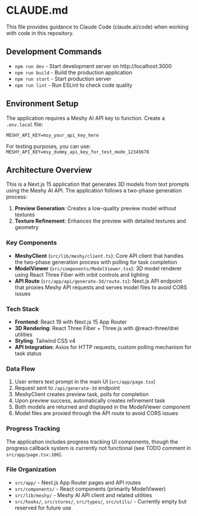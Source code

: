 # CLAUDE.md

This file provides guidance to Claude Code (claude.ai/code) when working with code in this repository.

## Development Commands

- `npm run dev` - Start development server on http://localhost:3000
- `npm run build` - Build the production application
- `npm run start` - Start production server
- `npm run lint` - Run ESLint to check code quality

## Environment Setup

The application requires a Meshy AI API key to function. Create a `.env.local` file:

```env
MESHY_API_KEY=msy_your_api_key_here
```

For testing purposes, you can use: `MESHY_API_KEY=msy_dummy_api_key_for_test_mode_12345678`

## Architecture Overview

This is a Next.js 15 application that generates 3D models from text prompts using the Meshy AI API. The application follows a two-phase generation process:

1. **Preview Generation**: Creates a low-quality preview model without textures
2. **Texture Refinement**: Enhances the preview with detailed textures and geometry

### Key Components

- **MeshyClient** (`src/lib/meshy/client.ts`): Core API client that handles the two-phase generation process with polling for task completion
- **ModelViewer** (`src/components/ModelViewer.tsx`): 3D model renderer using React Three Fiber with orbit controls and lighting
- **API Route** (`src/app/api/generate-3d/route.ts`): Next.js API endpoint that proxies Meshy API requests and serves model files to avoid CORS issues

### Tech Stack

- **Frontend**: React 19 with Next.js 15 App Router
- **3D Rendering**: React Three Fiber + Three.js with @react-three/drei utilities
- **Styling**: Tailwind CSS v4
- **API Integration**: Axios for HTTP requests, custom polling mechanism for task status

### Data Flow

1. User enters text prompt in the main UI (`src/app/page.tsx`)
2. Request sent to `/api/generate-3d` endpoint
3. MeshyClient creates preview task, polls for completion
4. Upon preview success, automatically creates refinement task
5. Both models are returned and displayed in the ModelViewer component
6. Model files are proxied through the API route to avoid CORS issues

### Progress Tracking

The application includes progress tracking UI components, though the progress callback system is currently not functional (see TODO comment in `src/app/page.tsx:106`).

### File Organization

- `src/app/` - Next.js App Router pages and API routes
- `src/components/` - React components (primarily ModelViewer)
- `src/lib/meshy/` - Meshy AI API client and related utilities
- `src/hooks/`, `src/stores/`, `src/types/`, `src/utils/` - Currently empty but reserved for future use
